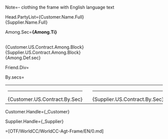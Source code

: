 Note=- clothing the frame with English language text

Head.PartyList={Customer.Name.Full}<br>{Supplier.Name.Full}

Among.Sec=<b>{Among.Ti}</b><br><br><ul type="none" style="padding-left: 0"><li>{Customer.US.Contract.Among.Block}<br></li><li>{Supplier.US.Contract.Among.Block}<br></li><li>{Among.Def.sec}</li></ul>

Friend.Div=</i>

By.secs=<table><tr><td valign="top" width="300px"><hr>{Customer.US.Contract.By.Sec}</td><td width="100px"></td><td valign="top" width="300px"><hr>{Supplier.US.Contract.By.Sec}</td></tr></table>

Customer.Handle={_Customer}

Supplier.Handle={_Supplier}

=[OTF/WorldCC/WorldCC-Agt-Frame/EN/0.md]